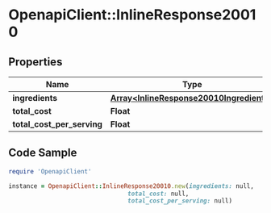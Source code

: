 # OpenapiClient::InlineResponse20010

## Properties

Name | Type | Description | Notes
------------ | ------------- | ------------- | -------------
**ingredients** | [**Array&lt;InlineResponse20010Ingredients&gt;**](InlineResponse20010Ingredients.md) |  | 
**total_cost** | **Float** |  | 
**total_cost_per_serving** | **Float** |  | 

## Code Sample

```ruby
require 'OpenapiClient'

instance = OpenapiClient::InlineResponse20010.new(ingredients: null,
                                 total_cost: null,
                                 total_cost_per_serving: null)
```


